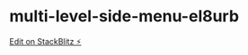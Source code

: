 # multi-level-side-menu-el8urb

[Edit on StackBlitz ⚡️](https://stackblitz.com/edit/multi-level-side-menu-el8urb)